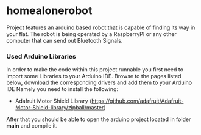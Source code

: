 # homealonerobot
Project features an arduino based robot that is capable of finding its way in your flat. The robot is being operated by 
a RaspberryPI or any other computer that can send out Bluetooth Signals.

### Used Arduino Libraries
In order to make the code within this project runnable you first need to import some Libraries to your Arduino IDE. 
Browse to the pages listed below, download the corresponding drivers and add them to your Arduino IDE 
Namely you need to install the following:
- Adafruit Motor Shield Library (https://github.com/adafruit/Adafruit-Motor-Shield-library/zipball/master)

After that you should be able to open the arduino project located in folder **main** and compile it.    